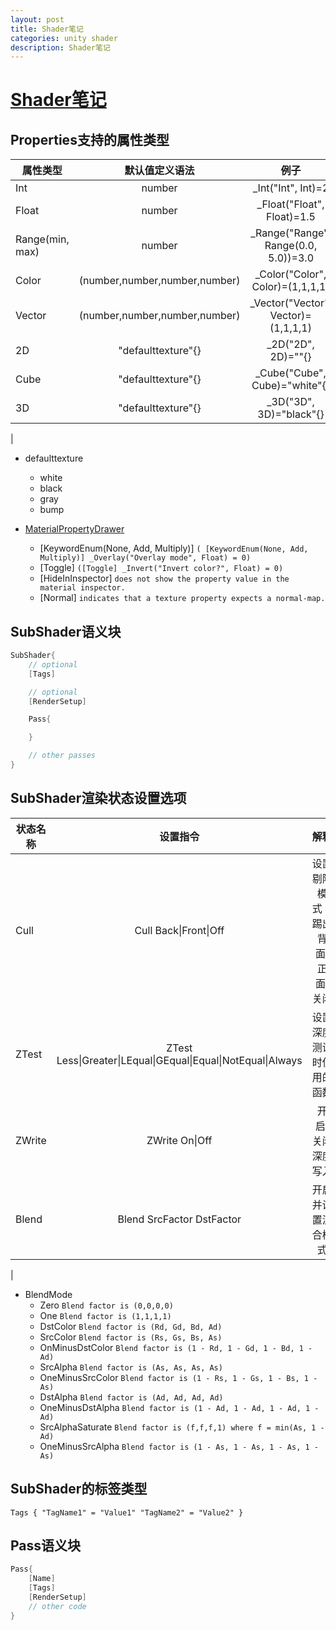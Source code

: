 ```yaml
---
layout: post
title: Shader笔记
categories: unity shader
description: Shader笔记
---
```


# [Shader笔记](http://blog.lingkeyang.com/2017/09/28/shader)

## Properties支持的属性类型

|属性类型|默认值定义语法 |例子|
|-----------|:-----------:|:-----------:|
|Int|number|_Int("Int", Int)=2|
|Float|number|_Float("Float", Float)=1.5|
|Range(min, max)|number|_Range("Range", Range(0.0, 5.0))=3.0|
|Color|(number,number,number,number)|_Color("Color", Color)=(1,1,1,1)|
|Vector|(number,number,number,number)|_Vector("Vector", Vector)=(1,1,1,1)|
|2D|"defaulttexture"{}|_2D("2D", 2D)=""{}|
|Cube|"defaulttexture"{}|_Cube("Cube", Cube)="white"{}|
|3D|"defaulttexture"{}|_3D("3D", 3D)="black"{}|
|

- defaulttexture
    + white
    + black
    + gray
    + bump

- [MaterialPropertyDrawer](https://docs.unity3d.com/ScriptReference/MaterialPropertyDrawer.html "unity document")
    + [KeywordEnum(None, Add, Multiply)] ` ( [KeywordEnum(None, Add, Multiply)] _Overlay("Overlay mode", Float) = 0) `
    + [Toggle] ` ([Toggle] _Invert("Invert color?", Float) = 0) `
    + [HideInInspector] ` does not show the property value in the material inspector. `
    + [Normal] ` indicates that a texture property expects a normal-map. `

## SubShader语义块

```csharp
SubShader{
    // optional
    [Tags]

    // optional
    [RenderSetup]

    Pass{

    }

    // other passes
}

```

## SubShader渲染状态设置选项
|状态名称|设置指令|解释|
|---|:---:|:---:|
|Cull|Cull Back\|Front\|Off|设置剔除模式：踢出背面/正面/关闭|
|ZTest|ZTest Less\|Greater\|LEqual\|GEqual\|Equal\|NotEqual\|Always|设置深度测试时使用的函数|
|ZWrite|ZWrite On\|Off|开启/关闭深度写入|
|Blend|Blend SrcFactor DstFactor|开启并设置混合模式|
|
- BlendMode
    + Zero ` Blend factor is (0,0,0,0) `
    + One ` Blend factor is (1,1,1,1) `
    + DstColor ` Blend factor is (Rd, Gd, Bd, Ad) `
    + SrcColor ` Blend factor is (Rs, Gs, Bs, As) `
    + OnMinusDstColor ` Blend factor is (1 - Rd, 1 - Gd, 1 - Bd, 1 - Ad) `
    + SrcAlpha ` Blend factor is (As, As, As, As) `
    + OneMinusSrcColor ` Blend factor is (1 - Rs, 1 - Gs, 1 - Bs, 1 - As) `
    + DstAlpha ` Blend factor is (Ad, Ad, Ad, Ad) `
    + OneMinusDstAlpha ` Blend factor is (1 - Ad, 1 - Ad, 1 - Ad, 1 - Ad) `
    + SrcAlphaSaturate ` Blend factor is (f,f,f,1) where f = min(As, 1 - Ad) `
    + OneMinusSrcAlpha ` Blend factor is (1 - As, 1 - As, 1 - As, 1 - As) `


## SubShader的标签类型
` Tags { "TagName1" = "Value1" "TagName2" = "Value2" } `



## Pass语义块

```csharp
Pass{
    [Name]
    [Tags]
    [RenderSetup]
    // other code
}
```
